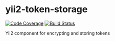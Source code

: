 # yii2-token-storage
[![Code Coverage](https://scrutinizer-ci.com/g/canis-io/yii2-token-storage/badges/coverage.png?b=master)](https://scrutinizer-ci.com/g/canis-io/yii2-token-storage/?branch=master)
[![Build Status](https://travis-ci.org/canis-io/yii2-token-storage.svg)](https://travis-ci.org/canis-io/yii2-token-storage)

Yii2 component for encrypting and storing tokens 
